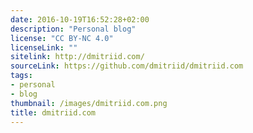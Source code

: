 ```yaml
---
date: 2016-10-19T16:52:28+02:00
description: "Personal blog"
license: "CC BY-NC 4.0"
licenseLink: ""
sitelink: http://dmitriid.com/
sourceLink: https://github.com/dmitriid/dmitriid.com
tags:
- personal
- blog
thumbnail: /images/dmitriid.com.png
title: dmitriid.com
---
```


